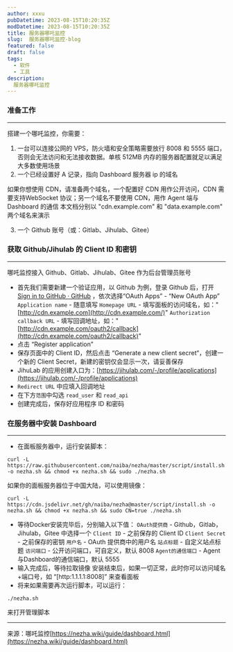 ```yaml
---
author: xxxu
pubDatetime: 2023-08-15T10:20:35Z
modDatetime: 2023-08-15T10:20:35Z
title: 服务器哪吒监控
slug:  服务器哪吒监控-blog
featured: false
draft: false
tags:
  - 软件 
  - 工具
description:
  服务器哪吒监控
---
```

### 准备工作

---

搭建一个哪吒监控，你需要：

1. 一台可以连接公网的 VPS，防火墙和安全策略需要放行 8008 和 5555 端口，否则会无法访问和无法接收数据。单核 512MB 内存的服务器配置就足以满足大多数使用场景
2. 一个已经设置好 A 记录，指向 Dashboard 服务器 ip 的域名

如果你想使用 CDN，请准备两个域名，一个配置好 CDN 用作公开访问，CDN 需要支持WebSocket 协议；另一个域名不要使用 CDN，用作 Agent 端与 Dashboard 的通信
本文档分别以 "cdn.example.com" 和 "data.example.com" 两个域名来演示

3. 一个 Github 账号（或：Gitlab、Jihulab、Gitee）

### 获取 Github/Jihulab 的 Client ID 和密钥

---

哪吒监控接入 Github、Gitlab、Jihulab、Gitee 作为后台管理员账号

* 首先我们需要新建一个验证应用，以 Github 为例，登录 Github 后，打开 [Sign in to GitHub · GitHub](https://github.com/settings/developers) ，依次选择“OAuth Apps” - “New OAuth App”
  `Application name` - 随意填写
  `Homepage URL` - 填写面板的访问域名，如："[http://cdn.example.com](http://cdn.example.com/)"
  `Authorization callback URL` - 填写回调地址，如："[http://cdn.example.com/oauth2/callback](http://cdn.example.com/oauth2/callback)"
* 点击 “Register application”
* 保存页面中的 Client ID，然后点击 “Generate a new client secret“，创建一个新的 Client Secret，新建的密钥仅会显示一次，请妥善保存
* JihuLab 的应用创建入口为：[https://jihulab.com/-/profile/applications](https://jihulab.com/-/profile/applications)
* `Redirect URL` 中应填入回调地址
* 在下方`范围`中勾选 `read_user` 和 `read_api`
* 创建完成后，保存好应用程序 ID 和密码

### 在服务器中安装 Dashboard

---

* 在面板服务器中，运行安装脚本：

```
curl -L https://raw.githubusercontent.com/naiba/nezha/master/script/install.sh  -o nezha.sh && chmod +x nezha.sh && sudo ./nezha.sh
```

如果你的面板服务器位于中国大陆，可以使用镜像：

```
curl -L https://cdn.jsdelivr.net/gh/naiba/nezha@master/script/install.sh -o nezha.sh && chmod +x nezha.sh && sudo CN=true ./nezha.sh
```

* 等待Docker安装完毕后，分别输入以下值：
  `OAuth提供商` - Github，Gitlab，Jihulab，Gitee 中选择一个
  `Client ID` - 之前保存的 Client ID
  `Client Secret` - 之前保存的密钥
  `用户名` - OAuth 提供商中的用户名
  `站点标题` - 自定义站点标题
  `访问端口` - 公开访问端口，可自定义，默认 8008
  `Agent的通信端口` - Agent与Dashboard的通信端口，默认 5555
* 输入完成后，等待拉取镜像
  安装结束后，如果一切正常，此时你可以访问域名+端口号，如 “[http:1.1.1.1:8008]” 来查看面板
* 将来如果需要再次运行脚本，可以运行：

```
./nezha.sh
```

来打开管理脚本

---

来源：哪吒监控[https://nezha.wiki/guide/dashboard.html](https://nezha.wiki/guide/dashboard.html)
